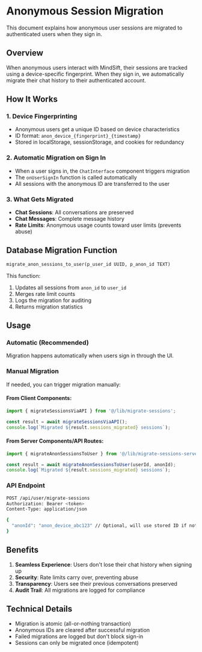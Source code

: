 # Anonymous Session Migration

This document explains how anonymous user sessions are migrated to authenticated users when they sign in.

## Overview

When anonymous users interact with MindSift, their sessions are tracked using a device-specific fingerprint. When they sign in, we automatically migrate their chat history to their authenticated account.

## How It Works

### 1. Device Fingerprinting
- Anonymous users get a unique ID based on device characteristics
- ID format: `anon_device_{fingerprint}_{timestamp}`
- Stored in localStorage, sessionStorage, and cookies for redundancy

### 2. Automatic Migration on Sign In
- When a user signs in, the `ChatInterface` component triggers migration
- The `onUserSignIn` function is called automatically
- All sessions with the anonymous ID are transferred to the user

### 3. What Gets Migrated
- **Chat Sessions**: All conversations are preserved
- **Chat Messages**: Complete message history
- **Rate Limits**: Anonymous usage counts toward user limits (prevents abuse)

## Database Migration Function

```sql
migrate_anon_sessions_to_user(p_user_id UUID, p_anon_id TEXT)
```

This function:
1. Updates all sessions from `anon_id` to `user_id`
2. Merges rate limit counts
3. Logs the migration for auditing
4. Returns migration statistics

## Usage

### Automatic (Recommended)
Migration happens automatically when users sign in through the UI.

### Manual Migration
If needed, you can trigger migration manually:

#### From Client Components:
```typescript
import { migrateSessionsViaAPI } from '@/lib/migrate-sessions';

const result = await migrateSessionsViaAPI();
console.log(`Migrated ${result.sessions_migrated} sessions`);
```

#### From Server Components/API Routes:
```typescript
import { migrateAnonSessionsToUser } from '@/lib/migrate-sessions-server';

const result = await migrateAnonSessionsToUser(userId, anonId);
console.log(`Migrated ${result.sessions_migrated} sessions`);
```

### API Endpoint
```bash
POST /api/user/migrate-sessions
Authorization: Bearer <token>
Content-Type: application/json

{
  "anonId": "anon_device_abc123" // Optional, will use stored ID if not provided
}
```

## Benefits

1. **Seamless Experience**: Users don't lose their chat history when signing up
2. **Security**: Rate limits carry over, preventing abuse
3. **Transparency**: Users see their previous conversations preserved
4. **Audit Trail**: All migrations are logged for compliance

## Technical Details

- Migration is atomic (all-or-nothing transaction)
- Anonymous IDs are cleared after successful migration
- Failed migrations are logged but don't block sign-in
- Sessions can only be migrated once (idempotent)